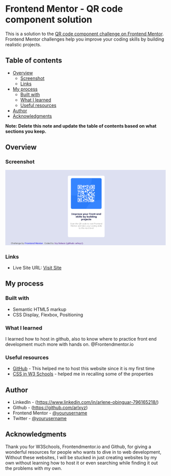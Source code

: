 # Frontend Mentor - QR code component solution

This is a solution to the [QR code component challenge on Frontend Mentor](https://www.frontendmentor.io/challenges/qr-code-component-iux_sIO_H). Frontend Mentor challenges help you improve your coding skills by building realistic projects. 

## Table of contents

- [Overview](#overview)
  - [Screenshot](#screenshot)
  - [Links](#links)
- [My process](#my-process)
  - [Built with](#built-with)
  - [What I learned](#what-i-learned)
  - [Useful resources](#useful-resources)
- [Author](#author)
- [Acknowledgments](#acknowledgments)

**Note: Delete this note and update the table of contents based on what sections you keep.**

## Overview

### Screenshot

![](./screenshot_output.png)


### Links

- Live Site URL: [Visit Site](https://qrcode-arlxyz.com)

## My process

### Built with

- Semantic HTML5 markup
- CSS Display, Flexbox, Positioning


### What I learned

I learned how to host in github, also to know where to practice front end development much more with hands on. @Frontendmentor.io

### Useful resources

- [GitHub](https://pages.github.com) - This helped me to host this website since it is my first time
- [CSS in W3 Schools](https://www.w3schools.com/css/default.asp) - helped me in recalling some of the properties


## Author

- LinkedIn - (https://www.linkedin.com/in/arlene-obinguar-796165218/)
- Github - (https://github.com/arlxyz)
- Frontend Mentor - [@yourusername](https://www.frontendmentor.io/profile/yourusername)
- Twitter - [@yourusername](https://www.twitter.com/yourusername)


## Acknowledgments

Thank you for W3Schools, Frontendmentor.io and Github, for giving a wonderful resources for people who wants to dive in to web development, Without these websites, I will be stucked in just creating websites by my own without learning how to host it or even searching while finding it out the problems with my own.

